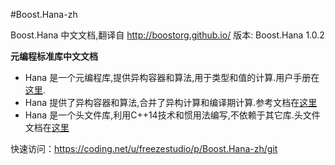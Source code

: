 #Boost.Hana-zh

Boost.Hana 中文文档,翻译自 <http://boostorg.github.io/>
版本: Boost.Hana 1.0.2

**元编程标准库中文文档**

* Hana 是一个元编程库,提供异构容器和算法,用于类型和值的计算.用户手册在[这里](./hana-zh.md).
* Hana 提供了异构容器和算法,合并了异构计算和编译期计算.参考文档在[这里](./hana-reference-zh.md)
* Hana 是一个头文件库,利用C++14技术和惯用法编写,不依赖于其它库.头文件文档在[这里](./hana-header-zh.md)

快速访问：https://coding.net/u/freezestudio/p/Boost.Hana-zh/git